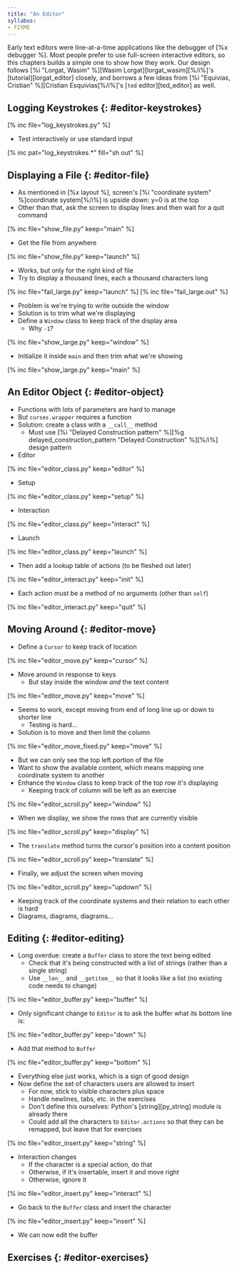 ```yaml
---
title: "An Editor"
syllabus:
- FIXME
---
```


Early text editors were line-at-a-time applications like the debugger of [%x debugger %].
Most people prefer to use full-screen interactive editors,
so this chapters builds a simple one to show how they work.
Our design follows [%i "Lorgat, Wasim" %][Wasim Lorgat][lorgat_wasim][%/i%]'s
[tutorial][lorgat_editor] closely,
and borrows a few ideas from [%i "Equivias, Cristian" %][Cristian Esquivias[%/i%]'s
[`ted` editor][ted_editor] as well.

## Logging Keystrokes {: #editor-keystrokes}

[% inc file="log_keystrokes.py" %]

-   Test interactively or use standard input

[% inc pat="log_keystrokes.*" fill="sh out" %]

## Displaying a File {: #editor-file}

-   As mentioned in [%x layout %],
    screen's [%i "coordinate system" %]coordinate system[%/i%] is upside down:
    y=0 is at the top
-   Other than that, ask the screen to display lines and then wait for a quit command

[% inc file="show_file.py" keep="main" %]

-   Get the file from anywhere

[% inc file="show_file.py" keep="launch" %]

-   Works, but only for the right kind of file
-   Try to display a thousand lines, each a thousand characters long

[% inc file="fail_large.py" keep="launch" %]
[% inc file="fail_large.out" %]

-   Problem is we're trying to write outside the window
-   Solution is to trim what we're displaying
-   Define a `Window` class to keep track of the display area
    -   Why `-1`?

[% inc file="show_large.py" keep="window" %]

-   Initialize it inside `main` and then trim what we're showing

[% inc file="show_large.py" keep="main" %]

## An Editor Object {: #editor-object}

-   Functions with lots of parameters are hard to manage
-   But `curses.wrapper` requires a function
-   Solution: create a class with a `__call__` method
    -   Must use [%i "Delayed Construction pattern" %][%g delayed_construction_pattern "Delayed Construction" %][%/i%] design pattern
-   Editor

[% inc file="editor_class.py" keep="editor" %]

-   Setup

[% inc file="editor_class.py" keep="setup" %]

-   Interaction

[% inc file="editor_class.py" keep="interact" %]

-   Launch

[% inc file="editor_class.py" keep="launch" %]

-   Then add a lookup table of actions (to be fleshed out later)

[% inc file="editor_interact.py" keep="init" %]

-   Each action must be a method of no arguments (other than `self`)

[% inc file="editor_interact.py" keep="quit" %]

## Moving Around {: #editor-move}

-   Define a `Cursor` to keep track of location

[% inc file="editor_move.py" keep="cursor" %]

-   Move around in response to keys
    -   But stay inside the window *and* the text content

[% inc file="editor_move.py" keep="move" %]

-   Seems to work, except moving from end of long line up or down to shorter line
    -   Testing is hard…
-   Solution is to move and then limit the column

[% inc file="editor_move_fixed.py" keep="move" %]

-   But we can only see the top left portion of the file
-   Want to show the available content, which means mapping one coordinate system to another
-   Enhance the `Window` class to keep track of the top row it's displaying
    -   Keeping track of column will be left as an exercise

[% inc file="editor_scroll.py" keep="window" %]

-   When we display, we show the rows that are currently visible

[% inc file="editor_scroll.py" keep="display" %]

-   The `translate` method turns the cursor's position into a content position

[% inc file="editor_scroll.py" keep="translate" %]

-   Finally, we adjust the screen when moving

[% inc file="editor_scroll.py" keep="updown" %]

-   Keeping track of the coordinate systems and their relation to each other is hard
-   Diagrams, diagrams, diagrams…

## Editing {: #editor-editing}

-   Long overdue: create a `Buffer` class to store the text being edited
    -   Check that it's being constructed with a list of strings (rather than a single string)
    -   Use `__len__` and `__getitem__` so that it looks like a list (no existing code needs to change)

[% inc file="editor_buffer.py" keep="buffer" %]

-   Only significant change to `Editor` is to ask the buffer what its bottom line is:

[% inc file="editor_buffer.py" keep="down" %]

-   Add that method to `Buffer`

[% inc file="editor_buffer.py" keep="bottom" %]

-   Everything else just works, which is a sign of good design
-   Now define the set of characters users are allowed to insert
    -   For now, stick to visible characters plus space
    -   Handle newlines, tabs, etc. in the exercises
    -   Don't define this ourselves: Python's [string][py_string] module is already there
    -   Could add all the characters to `Editor.actions` so that they can be remapped, but leave that for exercises

[% inc file="editor_insert.py" keep="string" %]

-   Interaction changes
    -   If the character is a special action, do that
    -   Otherwise, if it's insertable, insert it and move right
    -   Otherwise, ignore it

[% inc file="editor_insert.py" keep="interact" %]

-   Go back to the `Buffer` class and insert the character

[% inc file="editor_insert.py" keep="insert" %]

-   We can now edit the buffer

## Exercises {: #editor-exercises}
